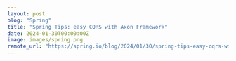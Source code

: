 ```yaml
---
layout: post
blog: "Spring"
title: "Spring Tips: easy CQRS with Axon Framework"
date: 2024-01-30T00:00:00Z
image: images/spring.png
remote_url: "https://spring.io/blog/2024/01/30/spring-tips-easy-cqrs-with-axon-framework"
---
```

